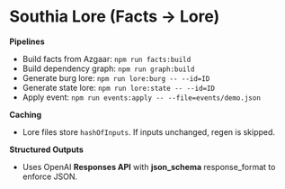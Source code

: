 # Southia Lore (Facts → Lore)

**Pipelines**
- Build facts from Azgaar: `npm run facts:build`
- Build dependency graph: `npm run graph:build`
- Generate burg lore: `npm run lore:burg -- --id=ID`
- Generate state lore: `npm run lore:state -- --id=ID`
- Apply event: `npm run events:apply -- --file=events/demo.json`

**Caching**
- Lore files store `hashOfInputs`. If inputs unchanged, regen is skipped.

**Structured Outputs**
- Uses OpenAI **Responses API** with **json_schema** response_format to enforce JSON.
